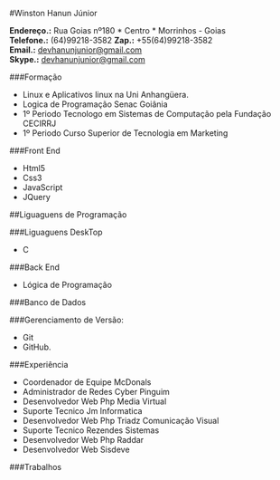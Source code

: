 #Winston Hanun Júnior

**Endereço.:** Rua Goias nº180 * Centro * Morrinhos - Goias  
**Telefone.:** (64)99218-3582
**Zap.:** +55(64)99218-3582  
**Email.:** <devhanunjunior@gmail.com>  
**Skype.:** <devhanunjunior@gmail.com>  

###Formação

* Linux e Aplicativos linux na Uni Anhangüera.
* Logica de Programação Senac Goiânia
* 1º Periodo Tecnologo em Sistemas de Computação pela Fundação CECIRRJ
* 1º Periodo Curso Superior de Tecnologia em Marketing 

###Front End
* Html5
* Css3
* JavaScript
* JQuery


##Liguaguens de Programação

###Liguaguens DeskTop
* C

###Back End
* Lógica de Programação




###Banco de Dados


###Gerenciamento de Versão: 
* Git 
* GitHub.

###Experiência
* Coordenador de Equipe McDonals 
* Administrador de Redes Cyber Pinguim 
* Desenvolvedor Web Php Media Virtual 
* Suporte Tecnico Jm Informatica 
* Desenvolvedor Web Php Triadz Comunicação Visual 
* Suporte Tecnico Rezendes Sistemas 
* Desenvolvedor Web Php Raddar 
* Desenvolvedor Web Sisdeve

###Trabalhos
